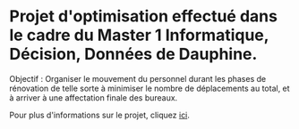 # Projet d'optimisation effectué dans le cadre du Master 1 Informatique, Décision, Données de Dauphine.

Objectif : Organiser le mouvement du personnel durant les phases de rénovation de telle sorte à minimiser le nombre de déplacements au total, et à arriver à une affectation finale des bureaux.

Pour plus d'informations sur le projet, cliquez [ici](https://www.lamsade.dauphine.fr/%7Ecroyer/ensdocs/CMO/ProjectCMO.pdf).
